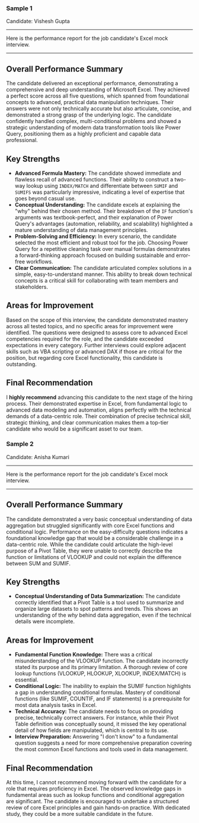 ### Sample 1 
Candidate: Vishesh Gupta

---

Here is the performance report for the job candidate's Excel mock interview.

---

## Overall Performance Summary

The candidate delivered an exceptional performance, demonstrating a comprehensive and deep understanding of Microsoft Excel. They achieved a perfect score across all five questions, which spanned from foundational concepts to advanced, practical data manipulation techniques. Their answers were not only technically accurate but also articulate, concise, and demonstrated a strong grasp of the underlying logic. The candidate confidently handled complex, multi-conditional problems and showed a strategic understanding of modern data transformation tools like Power Query, positioning them as a highly proficient and capable data professional.

## Key Strengths

*   **Advanced Formula Mastery:** The candidate showed immediate and flawless recall of advanced functions. Their ability to construct a two-way lookup using `INDEX/MATCH` and differentiate between `SUMIF` and `SUMIFS` was particularly impressive, indicating a level of expertise that goes beyond casual use.
*   **Conceptual Understanding:** The candidate excels at explaining the "why" behind their chosen method. Their breakdown of the `IF` function's arguments was textbook-perfect, and their explanation of Power Query's advantages (automation, reliability, and scalability) highlighted a mature understanding of data management principles.
*   **Problem-Solving and Efficiency:** In every scenario, the candidate selected the most efficient and robust tool for the job. Choosing Power Query for a repetitive cleaning task over manual formulas demonstrates a forward-thinking approach focused on building sustainable and error-free workflows.
*   **Clear Communication:** The candidate articulated complex solutions in a simple, easy-to-understand manner. This ability to break down technical concepts is a critical skill for collaborating with team members and stakeholders.

## Areas for Improvement

Based on the scope of this interview, the candidate demonstrated mastery across all tested topics, and no specific areas for improvement were identified. The questions were designed to assess core to advanced Excel competencies required for the role, and the candidate exceeded expectations in every category. Further interviews could explore adjacent skills such as VBA scripting or advanced DAX if those are critical for the position, but regarding core Excel functionality, this candidate is outstanding.

## Final Recommendation

I **highly recommend** advancing this candidate to the next stage of the hiring process. Their demonstrated expertise in Excel, from fundamental logic to advanced data modeling and automation, aligns perfectly with the technical demands of a data-centric role. Their combination of precise technical skill, strategic thinking, and clear communication makes them a top-tier candidate who would be a significant asset to our team.


### Sample 2

Candidate: Anisha Kumari

---

Here is the performance report for the job candidate's Excel mock interview.

***

## Overall Performance Summary

The candidate demonstrated a very basic conceptual understanding of data aggregation but struggled significantly with core Excel functions and conditional logic. Performance on the easy-difficulty questions indicates a foundational knowledge gap that would be a considerable challenge in a data-centric role. While the candidate could articulate the high-level purpose of a Pivot Table, they were unable to correctly describe the function or limitations of VLOOKUP and could not explain the difference between SUM and SUMIF.

## Key Strengths

*   **Conceptual Understanding of Data Summarization:** The candidate correctly identified that a Pivot Table is a tool used to summarize and organize large datasets to spot patterns and trends. This shows an understanding of the *why* behind data aggregation, even if the technical details were incomplete.

## Areas for Improvement

*   **Fundamental Function Knowledge:** There was a critical misunderstanding of the VLOOKUP function. The candidate incorrectly stated its purpose and its primary limitation. A thorough review of core lookup functions (VLOOKUP, HLOOKUP, XLOOKUP, INDEX/MATCH) is essential.
*   **Conditional Logic:** The inability to explain the SUMIF function highlights a gap in understanding conditional formulas. Mastery of conditional functions (like SUMIF, COUNTIF, and IF statements) is a prerequisite for most data analysis tasks in Excel.
*   **Technical Accuracy:** The candidate needs to focus on providing precise, technically correct answers. For instance, while their Pivot Table definition was conceptually sound, it missed the key operational detail of how fields are manipulated, which is central to its use.
*   **Interview Preparation:** Answering "I don't know" to a fundamental question suggests a need for more comprehensive preparation covering the most common Excel functions and tools used in data management.

## Final Recommendation

At this time, I cannot recommend moving forward with the candidate for a role that requires proficiency in Excel. The observed knowledge gaps in fundamental areas such as lookup functions and conditional aggregation are significant. The candidate is encouraged to undertake a structured review of core Excel principles and gain hands-on practice. With dedicated study, they could be a more suitable candidate in the future.
